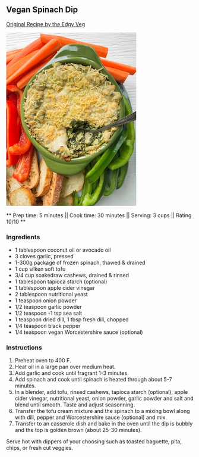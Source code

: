 ## Vegan Spinach Dip

[Original Recipe by the Edgy Veg](https://www.theedgyveg.com/2018/12/31/baked-vegan-spinach-dip-recipe-dairy-free-gluten-free-vegan/)

![Picture](../img/vegan_baked_spinach_dip.jpg)

** Prep time: 5 minutes || Cook time: 30 minutes || Serving: 3 cups || Rating 10/10 **

### Ingredients

- 1 tablespoon coconut oil or avocado oil
- 3 cloves garlic, pressed
- 1-300g package of frozen spinach, thawed & drained
- 1 cup silken soft tofu
- 3/4 cup soakedraw cashews, drained & rinsed
- 1 tablespoon tapioca starch (optional)
- 1 tablespoon apple cider vinegar
- 2 tablespoon nutritional yeast
- 1 teaspoon onion powder
- 1/2 teaspoon garlic powder
- 1/2 teaspoon -1 tsp sea salt
- 1 teaspoon dried dill, 1 tbsp fresh dill, chopped
- 1/4 teaspoon black pepper
- 1/4 teaspoon vegan Worcestershire sauce (optional)

### Instructions

1. Preheat oven to 400 F.
2. Heat oil in a large pan over medium heat.
3. Add garlic and cook until fragrant 1-3 minutes.
4. Add spinach and cook until spinach is heated through about 5-7 minutes.
5. In a blender, add tofu, rinsed cashews, tapioca starch (optional), apple cider vinegar, nutritional yeast, onion powder, garlic powder and salt and blend until smooth. Taste and adjust seasonning.
6. Transfer the tofu cream mixture and the spinach to a mixing bowl along with dill, pepper and Worcestershire sauce (optional) and mix.
7. Transfer to an casserole dish and bake in the oven until the dip is bubbly and the top is golden brown (about 25-30 minutes).

Serve hot with dippers of your choosing such as toasted baguette, pita, chips, or fresh cut veggies.
